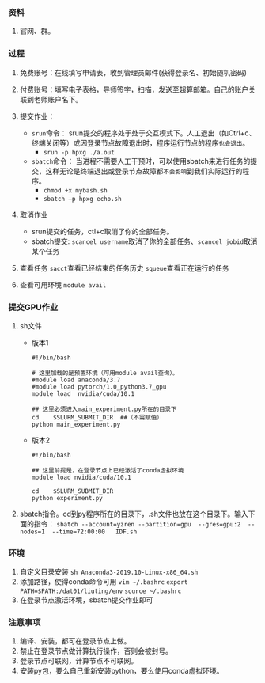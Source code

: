 
### 资料
1. 官网、群。

### 过程
1. 免费账号：在线填写申请表，收到管理员邮件(获得登录名、初始随机密码)
2. 付费账号：填写电子表格，导师签字，扫描，发送至超算邮箱。自己的账户关联到老师账户名下。
3. 提交作业：
    - `srun`命令： srun提交的程序处于处于交互模式下。人工退出（如Ctrl+c、终端关闭等）或因登录节点故障退出时，程序运行节点的程序`也会退出`。
        + `srun -p hpxg ./a.out`
    - `sbatch`命令： 当进程不需要人工干预时，可以使用sbatch来进行任务的提交，这样无论是终端退出或登录节点故障都`不会影响`到我们实际运行的程序。
        + `chmod +x mybash.sh`
        + `sbatch –p hpxg echo.sh`

4. 取消作业    
    - srun提交的任务，ctl+c取消了你的全部任务。
    - sbatch提交: `scancel username`取消了你的全部任务、`scancel jobid`取消某个任务



6. 查看任务
`sacct`查看已经结束的任务历史
`squeue`查看正在运行的任务

7. 查看可用环境
`module avail`


### 提交GPU作业
1. sh文件
    - 版本1
        ```
        #!/bin/bash
        
        # 这里加载的是预置环境（可用module avail查询）。
        #module load anaconda/3.7
        #module load pytorch/1.0_python3.7_gpu
        module load  nvidia/cuda/10.1

        ## 这里必须进入main_experiment.py所在的目录下
        cd    $SLURM_SUBMIT_DIR  ##（不需赋值）
        python main_experiment.py  
        ```
    - 版本2
        ```
        #!/bin/bash

        ## 这里前提是，在登录节点上已经激活了conda虚拟环境
        module load nvidia/cuda/10.1

        cd    $SLURM_SUBMIT_DIR
        python experiment.py
        ```

2. sbatch指令。cd到py程序所在的目录下，.sh文件也放在这个目录下。输入下面的指令：
`sbatch --account=yzren --partition=gpu  --gres=gpu:2  --nodes=1  --time=72:00:00   IDF.sh`


### 环境
1. 自定义目录安装
`sh Anaconda3-2019.10-Linux-x86_64.sh`
2. 添加路径，使得conda命令可用
`vim ~/.bashrc`
`export PATH=$PATH:/dat01/liuting/env`
`source ~/.bashrc`
3. 在登录节点激活环境，sbatch提交作业即可



### 注意事项
1. 编译、安装，都可在登录节点上做。
2. 禁止在登录节点做计算执行操作，否则会被封号。
3. 登录节点可联网，计算节点不可联网。
4. 安装py包，要么自己重新安装python，要么使用conda虚拟环境。
